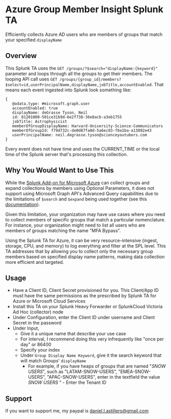 # Azure Group Member Insight Splunk TA
Efficiently collects Azure AD users who are members of groups that match your specified `displayName`

## Overview
This Splunk TA uses the `GET /groups/?$search="displayName:{keyword}"` parameter and loops through all the groups to get their members. The looping API call uses `GET /groups/{group_id}/members?$select=id,userPrincipalName,displayName,jobTitle,accountEnabled`. That means each event ingested into Splunk look something like:

```
{
   @odata.type: #microsoft.graph.user
   accountEnabled: true
   displayName: deGrasse Tyson, Neil 
   id: 81201000-501ce31b9d-6e2f738-36e8acb-a3eb1755
   jobTitle: Astrophysicist
   memberOfGroupDisplayName: Harvard-University-Science-Communicators
   memberOfGroupId: f79d732c-de0d87fa0d-5a6ec03-f0a1ba-a13092e43
   userPrincipalName: neil.degrasse.tyson@scienceyoutubers.com
}
```

Every event does not have time and uses the CURRENT_TIME or the local time of the Splunk server that's processing this collection.

## Why You Would Want to Use This
While the [Splunk Add-on for Microsoft Azure](https://splunkbase.splunk.com/app/3757) can collect groups and expand collections by members using Optional Parameters, it does not support using Microsoft Graph API's Advanced Query capabilities due to the limitations of `$search` and `$expand` being used together (see this [documentation](https://learn.microsoft.com/en-us/graph/aad-advanced-queries?tabs=http#query-scenarios-that-require-advanced-query-capabilities)).

Given this limitation, your organization may have use cases where you need to collect members of specific groups that match a particular nomenclature. For instance, your organization might need to list all users who are members of groups matching the name "MFA Bypass". 

Using the Splunk TA for Azure, it can be very resource-intensive (ingest, storage, CPU, and memory) to log everything and filter at the SPL level. This TA addresses that by allowing you to collect only the necessary group members based on specified display name patterns, making data collection more efficient and targeted.

## Usage
- Have a Client ID, Client Secret provisioned for you. This Client/App ID must have the same permissions as the prescribed by Splunk TA for Azure or Microsoft Cloud Services
- Install this TA on your Splunk Heavy Forwarder or SplunkCloud Victoria Ad Hoc (collector) node
- Under Configuration, enter the Client ID under username and Client Secret in the password
- Under Input, 
   - Give it a unique name that describe your use case
   - For interval, I recommend doing this very infrequently like "once per day" or 86400
   - Specify your index
   - Under `Group Display Name Keyword`, give it the search keyword that will match Groups' `displayName`
      - For example, if you have heaps of groups that are named "*SNOW USERS*", such as "LATAM-SNOW-USERS", "EMEA-SNOW-USERS", "APAC-SNOW-USERS", enter in the textfield the value _SNOW USERS_
"   - Enter the Tenant ID

## Support
If you want to support me, my paypal is daniel.l.astillero@gmail.com